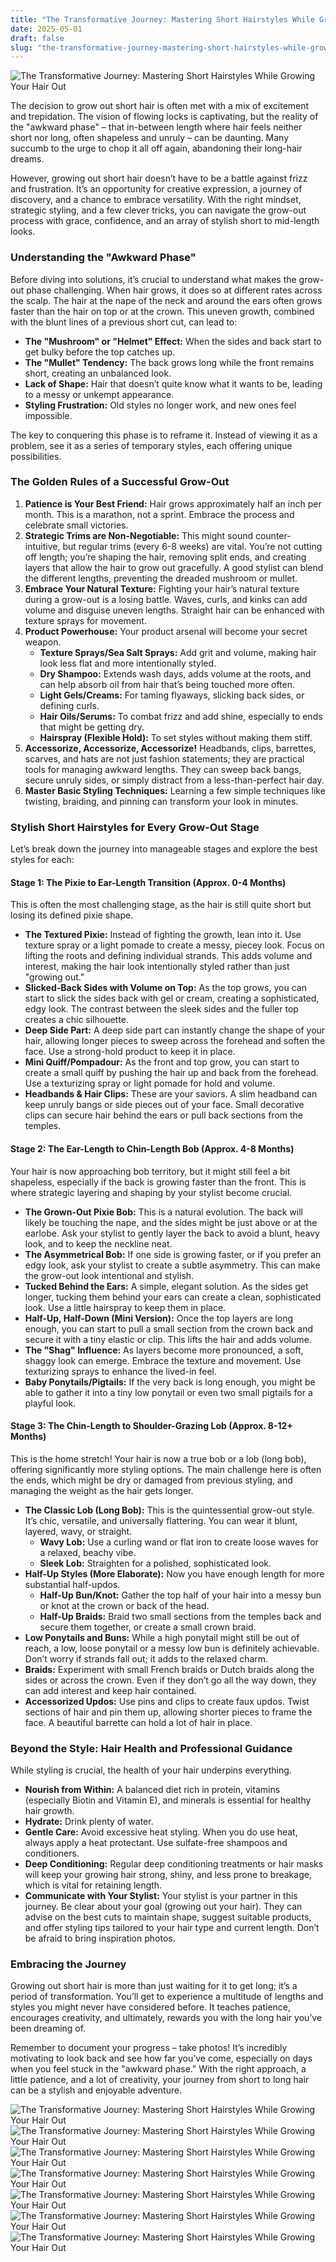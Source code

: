 ```yaml
---
title: "The Transformative Journey: Mastering Short Hairstyles While Growing Your Hair Out"
date: 2025-05-01
draft: false
slug: "the-transformative-journey-mastering-short-hairstyles-while-growing-your-hair-out" 
---
```


![The Transformative Journey: Mastering Short Hairstyles While Growing Your Hair Out](https://i.pinimg.com/originals/60/ea/96/60ea96626a86f79a9771a5d5c2dc6802.jpg "The Transformative Journey: Mastering Short Hairstyles While Growing Your Hair Out")

The decision to grow out short hair is often met with a mix of excitement and trepidation. The vision of flowing locks is captivating, but the reality of the "awkward phase" – that in-between length where hair feels neither short nor long, often shapeless and unruly – can be daunting. Many succumb to the urge to chop it all off again, abandoning their long-hair dreams.

However, growing out short hair doesn’t have to be a battle against frizz and frustration. It’s an opportunity for creative expression, a journey of discovery, and a chance to embrace versatility. With the right mindset, strategic styling, and a few clever tricks, you can navigate the grow-out process with grace, confidence, and an array of stylish short to mid-length looks.

### Understanding the "Awkward Phase"

Before diving into solutions, it’s crucial to understand what makes the grow-out phase challenging. When hair grows, it does so at different rates across the scalp. The hair at the nape of the neck and around the ears often grows faster than the hair on top or at the crown. This uneven growth, combined with the blunt lines of a previous short cut, can lead to:

* **The "Mushroom" or "Helmet" Effect:** When the sides and back start to get bulky before the top catches up.
* **The "Mullet" Tendency:** The back grows long while the front remains short, creating an unbalanced look.
* **Lack of Shape:** Hair that doesn’t quite know what it wants to be, leading to a messy or unkempt appearance.
* **Styling Frustration:** Old styles no longer work, and new ones feel impossible.

The key to conquering this phase is to reframe it. Instead of viewing it as a problem, see it as a series of temporary styles, each offering unique possibilities.

### The Golden Rules of a Successful Grow-Out

1. **Patience is Your Best Friend:** Hair grows approximately half an inch per month. This is a marathon, not a sprint. Embrace the process and celebrate small victories.
2. **Strategic Trims are Non-Negotiable:** This might sound counter-intuitive, but regular trims (every 6-8 weeks) are vital. You’re not cutting off length; you’re shaping the hair, removing split ends, and creating layers that allow the hair to grow out gracefully. A good stylist can blend the different lengths, preventing the dreaded mushroom or mullet.
3. **Embrace Your Natural Texture:** Fighting your hair’s natural texture during a grow-out is a losing battle. Waves, curls, and kinks can add volume and disguise uneven lengths. Straight hair can be enhanced with texture sprays for movement.
4. **Product Powerhouse:** Your product arsenal will become your secret weapon.
   * **Texture Sprays/Sea Salt Sprays:** Add grit and volume, making hair look less flat and more intentionally styled.
   * **Dry Shampoo:** Extends wash days, adds volume at the roots, and can help absorb oil from hair that’s being touched more often.
   * **Light Gels/Creams:** For taming flyaways, slicking back sides, or defining curls.
   * **Hair Oils/Serums:** To combat frizz and add shine, especially to ends that might be getting dry.
   * **Hairspray (Flexible Hold):** To set styles without making them stiff.
5. **Accessorize, Accessorize, Accessorize!** Headbands, clips, barrettes, scarves, and hats are not just fashion statements; they are practical tools for managing awkward lengths. They can sweep back bangs, secure unruly sides, or simply distract from a less-than-perfect hair day.
6. **Master Basic Styling Techniques:** Learning a few simple techniques like twisting, braiding, and pinning can transform your look in minutes.

### Stylish Short Hairstyles for Every Grow-Out Stage

Let’s break down the journey into manageable stages and explore the best styles for each:

#### Stage 1: The Pixie to Ear-Length Transition (Approx. 0-4 Months)

This is often the most challenging stage, as the hair is still quite short but losing its defined pixie shape.

* **The Textured Pixie:** Instead of fighting the growth, lean into it. Use texture spray or a light pomade to create a messy, piecey look. Focus on lifting the roots and defining individual strands. This adds volume and interest, making the hair look intentionally styled rather than just "growing out."
* **Slicked-Back Sides with Volume on Top:** As the top grows, you can start to slick the sides back with gel or cream, creating a sophisticated, edgy look. The contrast between the sleek sides and the fuller top creates a chic silhouette.
* **Deep Side Part:** A deep side part can instantly change the shape of your hair, allowing longer pieces to sweep across the forehead and soften the face. Use a strong-hold product to keep it in place.
* **Mini Quiff/Pompadour:** As the front and top grow, you can start to create a small quiff by pushing the hair up and back from the forehead. Use a texturizing spray or light pomade for hold and volume.
* **Headbands & Hair Clips:** These are your saviors. A slim headband can keep unruly bangs or side pieces out of your face. Small decorative clips can secure hair behind the ears or pull back sections from the temples.

#### Stage 2: The Ear-Length to Chin-Length Bob (Approx. 4-8 Months)

Your hair is now approaching bob territory, but it might still feel a bit shapeless, especially if the back is growing faster than the front. This is where strategic layering and shaping by your stylist become crucial.

* **The Grown-Out Pixie Bob:** This is a natural evolution. The back will likely be touching the nape, and the sides might be just above or at the earlobe. Ask your stylist to gently layer the back to avoid a blunt, heavy look, and to keep the neckline neat.
* **The Asymmetrical Bob:** If one side is growing faster, or if you prefer an edgy look, ask your stylist to create a subtle asymmetry. This can make the grow-out look intentional and stylish.
* **Tucked Behind the Ears:** A simple, elegant solution. As the sides get longer, tucking them behind your ears can create a clean, sophisticated look. Use a little hairspray to keep them in place.
* **Half-Up, Half-Down (Mini Version):** Once the top layers are long enough, you can start to pull a small section from the crown back and secure it with a tiny elastic or clip. This lifts the hair and adds volume.
* **The "Shag" Influence:** As layers become more pronounced, a soft, shaggy look can emerge. Embrace the texture and movement. Use texturizing sprays to enhance the lived-in feel.
* **Baby Ponytails/Pigtails:** If the very back is long enough, you might be able to gather it into a tiny low ponytail or even two small pigtails for a playful look.

#### Stage 3: The Chin-Length to Shoulder-Grazing Lob (Approx. 8-12+ Months)

This is the home stretch! Your hair is now a true bob or a lob (long bob), offering significantly more styling options. The main challenge here is often the ends, which might be dry or damaged from previous styling, and managing the weight as the hair gets longer.

* **The Classic Lob (Long Bob):** This is the quintessential grow-out style. It’s chic, versatile, and universally flattering. You can wear it blunt, layered, wavy, or straight.
  + **Wavy Lob:** Use a curling wand or flat iron to create loose waves for a relaxed, beachy vibe.
  + **Sleek Lob:** Straighten for a polished, sophisticated look.
* **Half-Up Styles (More Elaborate):** Now you have enough length for more substantial half-updos.
  + **Half-Up Bun/Knot:** Gather the top half of your hair into a messy bun or knot at the crown or back of the head.
  + **Half-Up Braids:** Braid two small sections from the temples back and secure them together, or create a small crown braid.
* **Low Ponytails and Buns:** While a high ponytail might still be out of reach, a low, loose ponytail or a messy low bun is definitely achievable. Don’t worry if strands fall out; it adds to the relaxed charm.
* **Braids:** Experiment with small French braids or Dutch braids along the sides or across the crown. Even if they don’t go all the way down, they can add interest and keep hair contained.
* **Accessorized Updos:** Use pins and clips to create faux updos. Twist sections of hair and pin them up, allowing shorter pieces to frame the face. A beautiful barrette can hold a lot of hair in place.

### Beyond the Style: Hair Health and Professional Guidance

While styling is crucial, the health of your hair underpins everything.

* **Nourish from Within:** A balanced diet rich in protein, vitamins (especially Biotin and Vitamin E), and minerals is essential for healthy hair growth.
* **Hydrate:** Drink plenty of water.
* **Gentle Care:** Avoid excessive heat styling. When you do use heat, always apply a heat protectant. Use sulfate-free shampoos and conditioners.
* **Deep Conditioning:** Regular deep conditioning treatments or hair masks will keep your growing hair strong, shiny, and less prone to breakage, which is vital for retaining length.
* **Communicate with Your Stylist:** Your stylist is your partner in this journey. Be clear about your goal (growing out your hair). They can advise on the best cuts to maintain shape, suggest suitable products, and offer styling tips tailored to your hair type and current length. Don’t be afraid to bring inspiration photos.

### Embracing the Journey

Growing out short hair is more than just waiting for it to get long; it’s a period of transformation. You’ll get to experience a multitude of lengths and styles you might never have considered before. It teaches patience, encourages creativity, and ultimately, rewards you with the long hair you’ve been dreaming of.

Remember to document your progress – take photos! It’s incredibly motivating to look back and see how far you’ve come, especially on days when you feel stuck in the "awkward phase." With the right approach, a little patience, and a lot of creativity, your journey from short to long hair can be a stylish and enjoyable adventure.

![The Transformative Journey: Mastering Short Hairstyles While Growing Your Hair Out](https://i.pinimg.com/736x/b5/e5/3e/b5e53efdd8a8cb4491f568cccedbedc6.jpg "The Transformative Journey: Mastering Short Hairstyles While Growing Your Hair Out") ![The Transformative Journey: Mastering Short Hairstyles While Growing Your Hair Out](https://i.pinimg.com/originals/6f/f5/28/6ff5284fee1e69f81940012943579c29.jpg "The Transformative Journey: Mastering Short Hairstyles While Growing Your Hair Out") ![The Transformative Journey: Mastering Short Hairstyles While Growing Your Hair Out](https://i.pinimg.com/originals/74/33/4d/74334d3b51eefce9ab87e96c87a94254.jpg "The Transformative Journey: Mastering Short Hairstyles While Growing Your Hair Out") ![The Transformative Journey: Mastering Short Hairstyles While Growing Your Hair Out](https://i.pinimg.com/originals/e7/12/99/e712996c8d53d4692e85fcd79b65f26b.jpg "The Transformative Journey: Mastering Short Hairstyles While Growing Your Hair Out") ![The Transformative Journey: Mastering Short Hairstyles While Growing Your Hair Out](https://i.pinimg.com/originals/78/c0/7f/78c07ff92bad559ed0129a4f9567b9b1.jpg "The Transformative Journey: Mastering Short Hairstyles While Growing Your Hair Out") ![The Transformative Journey: Mastering Short Hairstyles While Growing Your Hair Out](https://i.pinimg.com/originals/d3/2d/f1/d32df142dddeb0935c5cce16b9f0bddf.jpg "The Transformative Journey: Mastering Short Hairstyles While Growing Your Hair Out") ![The Transformative Journey: Mastering Short Hairstyles While Growing Your Hair Out](https://i.pinimg.com/originals/01/06/a1/0106a11499f348742fc56b897da7ea54.jpg "The Transformative Journey: Mastering Short Hairstyles While Growing Your Hair Out")